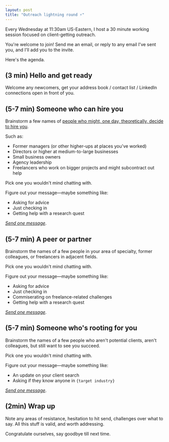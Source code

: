 ```yaml
---
layout: post
title: "Outreach lightning round ⚡"
---
```


Every Wednesday at 11:30am US-Eastern, I host a 30 minute working session focused on client-getting outreach.

You're welcome to join! Send me an email, or reply to any email I've sent you, and I'll add you to the invite.

Here's the agenda.

## (3 min) Hello and get ready

Welcome any newcomers, get your address book / contact list / LinkedIn connections open in front of you.

## (5-7 min) Someone who can hire you

Brainstorm a few names of [people who might, one day, theoretically, decide to hire you](https://yourfirstthreeclients.com/people-who-hire-freelancers/).

Such as:

- Former managers (or other higher-ups at places you've worked)
- Directors or higher at medium-to-large businesses
- Small business owners
- Agency leadership
- Freelancers who work on bigger projects and might subcontract out help

Pick one you wouldn't mind chatting with.

Figure out your message—maybe something like:

- Asking for advice
- Just checking in
- Getting help with a research quest

[_Send one message_](https://yourfirstthreeclients.com/thoughtful-messages/).

## (5-7 min) A peer or partner

Brainstorm the names of a few people in your area of specialty, former colleagues, or freelancers in adjacent fields.

Pick one you wouldn't mind chatting with.

Figure out your message—maybe something like:

- Asking for advice
- Just checking in
- Commiserating on freelance-related challenges
- Getting help with a research quest

[_Send one message_](https://yourfirstthreeclients.com/thoughtful-messages/).

## (5-7 min) Someone who's rooting for you

Brainstorm the names of a few people who aren't potential clients, aren't colleagues, but still want to see you succeed.

Pick one you wouldn't mind chatting with.

Figure out your message—maybe something like:

- An update on your client search
- Asking if they know anyone in `{target industry}`

[_Send one message_](https://yourfirstthreeclients.com/thoughtful-messages/).

## (2min) Wrap up

Note any areas of resistance, hesitation to hit send, challenges over what to say. All this stuff is valid, and worth addressing.

Congratulate ourselves, say goodbye till next time.


